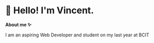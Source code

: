 <div>
    <h1>&#128075; Hello! I'm Vincent.</h1>
    <p font-size="1.5rem"> <strong>About me &#10024;</strong> </p>
    <p>I am an aspiring Web Developer and student on my last year at BCIT </p>
    
</div>

<!--
**vwong21/vwong21** is a ✨ _special_ ✨ repository because its `README.md` (this file) appears on your GitHub profile.

Here are some ideas to get you started:

- 🔭 I’m currently working on ...
- 🌱 I’m currently learning ...
- 👯 I’m looking to collaborate on ...
- 🤔 I’m looking for help with ...
- 💬 Ask me about ...
- 📫 How to reach me: ...
- 😄 Pronouns: ...
- ⚡ Fun fact: ...
-->

